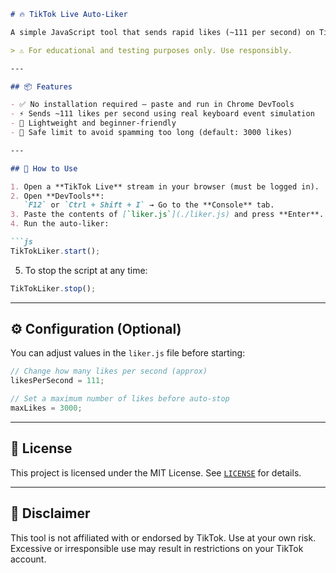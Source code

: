 

````markdown
# 🔥 TikTok Live Auto-Liker

A simple JavaScript tool that sends rapid likes (~111 per second) on TikTok Live by simulating the `'L'` key directly from your browser's DevTools Console.

> ⚠️ For educational and testing purposes only. Use responsibly.

---

## 📦 Features

- ✅ No installation required – paste and run in Chrome DevTools
- ⚡ Sends ~111 likes per second using real keyboard event simulation
- 🧠 Lightweight and beginner-friendly
- 🛑 Safe limit to avoid spamming too long (default: 3000 likes)

---

## 🚀 How to Use

1. Open a **TikTok Live** stream in your browser (must be logged in).
2. Open **DevTools**:  
   `F12` or `Ctrl + Shift + I` → Go to the **Console** tab.
3. Paste the contents of [`liker.js`](./liker.js) and press **Enter**.
4. Run the auto-liker:

```js
TikTokLiker.start();
````

5. To stop the script at any time:

```js
TikTokLiker.stop();
```

---

## ⚙️ Configuration (Optional)

You can adjust values in the `liker.js` file before starting:

```js
// Change how many likes per second (approx)
likesPerSecond = 111;

// Set a maximum number of likes before auto-stop
maxLikes = 3000;
```

---

## 📄 License

This project is licensed under the MIT License. See [`LICENSE`](./LICENSE) for details.

---

## 🧠 Disclaimer

This tool is not affiliated with or endorsed by TikTok.
Use at your own risk. Excessive or irresponsible use may result in restrictions on your TikTok account.

```
